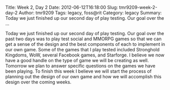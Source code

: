 Title: Week 2, Day 2
Date: 2012-06-12T16:18:00
Slug: tmr9209-week-2-day-2
Author: tmr9209
Tags: legacy, foss@rit
Category: legacy
Summary: Today we just finished up our second day of play testing. Our goal over the ... 

Today we just finished up our second day of play testing. Our goal over the
past two days was to play test social and MMORPG games so that we can get a
sense of the design and the best components of each to implement in our own
game. Some of the games that I play tested included Stronghold Kingdoms, WoW,
several Facebook games, and Starforge. I believe we now have a good handle on
the type of game we will be creating as well. Tomorrow we plan to answer
specific questions on the games we have been playing. To finish this week I
believe we will start the process of planning out the design of our own game
and how we will accomplish this design over the coming weeks.

